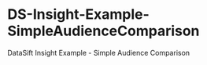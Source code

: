 DS-Insight-Example-SimpleAudienceComparison
===========================================

DataSift Insight Example - Simple Audience Comparison
